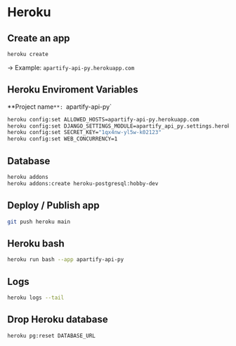 # Heroku

## Create an app

```bash
heroku create

```
-> Example: `apartify-api-py.herokuapp.com`

## Heroku Enviroment Variables

**Project name`**: `apartify-api-py`

```bash
heroku config:set ALLOWED_HOSTS=apartify-api-py.herokuapp.com
heroku config:set DJANGO_SETTINGS_MODULE=apartify_api_py.settings.heroku
heroku config:set SECRET_KEY="1qx4nw-yl5w-k02123"
heroku config:set WEB_CONCURRENCY=1
```

## Database

```bash
heroku addons
heroku addons:create heroku-postgresql:hobby-dev
```

## Deploy / Publish app

```bash
git push heroku main
```

## Heroku bash

```bash
heroku run bash --app apartify-api-py 
```

## Logs

```bash
heroku logs --tail
```

## Drop Heroku database

```bash
heroku pg:reset DATABASE_URL
```